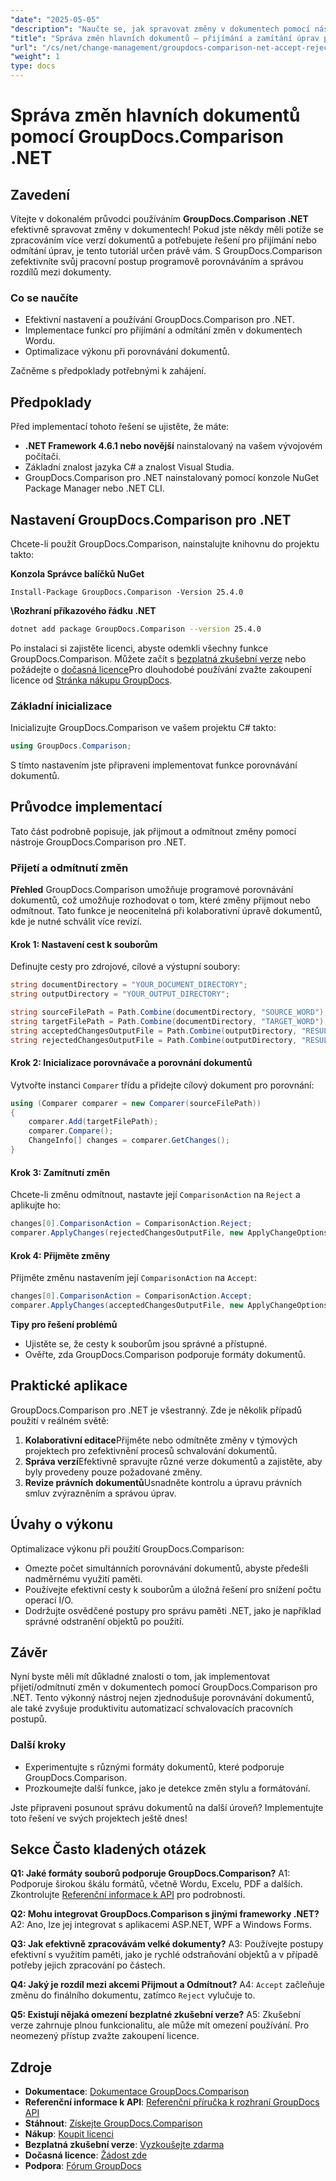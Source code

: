 ```yaml
---
"date": "2025-05-05"
"description": "Naučte se, jak spravovat změny v dokumentech pomocí nástroje GroupDocs.Comparison pro .NET. Zjednodušte si pracovní postup programově porovnáváním, přijímáním nebo odmítáním úprav v dokumentech aplikace Word."
"title": "Správa změn hlavních dokumentů – přijímání a zamítání úprav pomocí GroupDocs.Comparison .NET"
"url": "/cs/net/change-management/groupdocs-comparison-net-accept-reject-changes/"
"weight": 1
type: docs
---
```

# Správa změn hlavních dokumentů pomocí GroupDocs.Comparison .NET

## Zavedení

Vítejte v dokonalém průvodci používáním **GroupDocs.Comparison .NET** efektivně spravovat změny v dokumentech! Pokud jste někdy měli potíže se zpracováním více verzí dokumentů a potřebujete řešení pro přijímání nebo odmítání úprav, je tento tutoriál určen právě vám. S GroupDocs.Comparison zefektivníte svůj pracovní postup programově porovnáváním a správou rozdílů mezi dokumenty.

### Co se naučíte
- Efektivní nastavení a používání GroupDocs.Comparison pro .NET.
- Implementace funkcí pro přijímání a odmítání změn v dokumentech Wordu.
- Optimalizace výkonu při porovnávání dokumentů.

Začněme s předpoklady potřebnými k zahájení.

## Předpoklady
Před implementací tohoto řešení se ujistěte, že máte:

- **.NET Framework 4.6.1 nebo novější** nainstalovaný na vašem vývojovém počítači.
- Základní znalost jazyka C# a znalost Visual Studia.
- GroupDocs.Comparison pro .NET nainstalovaný pomocí konzole NuGet Package Manager nebo .NET CLI.

## Nastavení GroupDocs.Comparison pro .NET

Chcete-li použít GroupDocs.Comparison, nainstalujte knihovnu do projektu takto:

**Konzola Správce balíčků NuGet**
```
Install-Package GroupDocs.Comparison -Version 25.4.0
```

**\Rozhraní příkazového řádku .NET**
```bash
dotnet add package GroupDocs.Comparison --version 25.4.0
```

Po instalaci si zajistěte licenci, abyste odemkli všechny funkce GroupDocs.Comparison. Můžete začít s [bezplatná zkušební verze](https://releases.groupdocs.com/comparison/net/) nebo požádejte o [dočasná licence](https://purchase.groupdocs.com/temporary-license/)Pro dlouhodobé používání zvažte zakoupení licence od [Stránka nákupu GroupDocs](https://purchase.groupdocs.com/buy).

### Základní inicializace

Inicializujte GroupDocs.Comparison ve vašem projektu C# takto:

```csharp
using GroupDocs.Comparison;
```

S tímto nastavením jste připraveni implementovat funkce porovnávání dokumentů.

## Průvodce implementací
Tato část podrobně popisuje, jak přijmout a odmítnout změny pomocí nástroje GroupDocs.Comparison pro .NET.

### Přijetí a odmítnutí změn

**Přehled**
GroupDocs.Comparison umožňuje programové porovnávání dokumentů, což umožňuje rozhodovat o tom, které změny přijmout nebo odmítnout. Tato funkce je neocenitelná při kolaborativní úpravě dokumentů, kde je nutné schválit více revizí.

#### Krok 1: Nastavení cest k souborům
Definujte cesty pro zdrojové, cílové a výstupní soubory:

```csharp
string documentDirectory = "YOUR_DOCUMENT_DIRECTORY";
string outputDirectory = "YOUR_OUTPUT_DIRECTORY";

string sourceFilePath = Path.Combine(documentDirectory, "SOURCE_WORD");
string targetFilePath = Path.Combine(documentDirectory, "TARGET_WORD");
string acceptedChangesOutputFile = Path.Combine(outputDirectory, "RESULT_WITH_ACCEPTED_CHANGE_WORD");
string rejectedChangesOutputFile = Path.Combine(outputDirectory, "RESULT_WITH_REJECTED_CHANGE_WORD");
```

#### Krok 2: Inicializace porovnávače a porovnání dokumentů
Vytvořte instanci `Comparer` třídu a přidejte cílový dokument pro porovnání:

```csharp
using (Comparer comparer = new Comparer(sourceFilePath))
{
    comparer.Add(targetFilePath);
    comparer.Compare();
    ChangeInfo[] changes = comparer.GetChanges();
}
```

#### Krok 3: Zamítnutí změn
Chcete-li změnu odmítnout, nastavte její `ComparisonAction` na `Reject` a aplikujte ho:

```csharp
changes[0].ComparisonAction = ComparisonAction.Reject;
comparer.ApplyChanges(rejectedChangesOutputFile, new ApplyChangeOptions { Changes = changes, SaveOriginalState = true });
```

#### Krok 4: Přijměte změny
Přijměte změnu nastavením její `ComparisonAction` na `Accept`:

```csharp
changes[0].ComparisonAction = ComparisonAction.Accept;
comparer.ApplyChanges(acceptedChangesOutputFile, new ApplyChangeOptions { Changes = changes });
```

**Tipy pro řešení problémů**
- Ujistěte se, že cesty k souborům jsou správné a přístupné.
- Ověřte, zda GroupDocs.Comparison podporuje formáty dokumentů.

## Praktické aplikace
GroupDocs.Comparison pro .NET je všestranný. Zde je několik případů použití v reálném světě:

1. **Kolaborativní editace**Přijměte nebo odmítněte změny v týmových projektech pro zefektivnění procesů schvalování dokumentů.
2. **Správa verzí**Efektivně spravujte různé verze dokumentů a zajistěte, aby byly provedeny pouze požadované změny.
3. **Revize právních dokumentů**Usnadněte kontrolu a úpravu právních smluv zvýrazněním a správou úprav.

## Úvahy o výkonu
Optimalizace výkonu při použití GroupDocs.Comparison:
- Omezte počet simultánních porovnávání dokumentů, abyste předešli nadměrnému využití paměti.
- Používejte efektivní cesty k souborům a úložná řešení pro snížení počtu operací I/O.
- Dodržujte osvědčené postupy pro správu paměti .NET, jako je například správné odstranění objektů po použití.

## Závěr
Nyní byste měli mít důkladné znalosti o tom, jak implementovat přijetí/odmítnutí změn v dokumentech pomocí GroupDocs.Comparison pro .NET. Tento výkonný nástroj nejen zjednodušuje porovnávání dokumentů, ale také zvyšuje produktivitu automatizací schvalovacích pracovních postupů.

### Další kroky
- Experimentujte s různými formáty dokumentů, které podporuje GroupDocs.Comparison.
- Prozkoumejte další funkce, jako je detekce změn stylu a formátování.

Jste připraveni posunout správu dokumentů na další úroveň? Implementujte toto řešení ve svých projektech ještě dnes!

## Sekce Často kladených otázek
**Q1: Jaké formáty souborů podporuje GroupDocs.Comparison?**
A1: Podporuje širokou škálu formátů, včetně Wordu, Excelu, PDF a dalších. Zkontrolujte [Referenční informace k API](https://reference.groupdocs.com/comparison/net/) pro podrobnosti.

**Q2: Mohu integrovat GroupDocs.Comparison s jinými frameworky .NET?**
A2: Ano, lze jej integrovat s aplikacemi ASP.NET, WPF a Windows Forms.

**Q3: Jak efektivně zpracovávám velké dokumenty?**
A3: Používejte postupy efektivní s využitím paměti, jako je rychlé odstraňování objektů a v případě potřeby jejich zpracování po částech.

**Q4: Jaký je rozdíl mezi akcemi Přijmout a Odmítnout?**
A4: `Accept` začleňuje změnu do finálního dokumentu, zatímco `Reject` vylučuje to.

**Q5: Existují nějaká omezení bezplatné zkušební verze?**
A5: Zkušební verze zahrnuje plnou funkcionalitu, ale může mít omezení používání. Pro neomezený přístup zvažte zakoupení licence.

## Zdroje
- **Dokumentace**: [Dokumentace GroupDocs.Comparison](https://docs.groupdocs.com/comparison/net/)
- **Referenční informace k API**: [Referenční příručka k rozhraní GroupDocs API](https://reference.groupdocs.com/comparison/net/)
- **Stáhnout**: [Získejte GroupDocs.Comparison](https://releases.groupdocs.com/comparison/net/)
- **Nákup**: [Koupit licenci](https://purchase.groupdocs.com/buy)
- **Bezplatná zkušební verze**: [Vyzkoušejte zdarma](https://releases.groupdocs.com/comparison/net/)
- **Dočasná licence**: [Žádost zde](https://purchase.groupdocs.com/temporary-license/)
- **Podpora**: [Fórum GroupDocs](https://forum.groupdocs.com/c/comparison/)